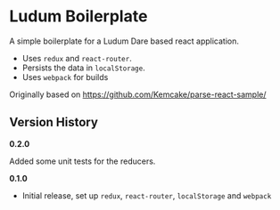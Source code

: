 # Ludum Boilerplate

A simple boilerplate for a Ludum Dare based react application.

- Uses `redux` and  `react-router`.
- Persists the data in `localStorage`.
- Uses `webpack` for builds

Originally based on https://github.com/Kemcake/parse-react-sample/

## Version History

**0.2.0**

Added some unit tests for the reducers.

**0.1.0**

- Initial release, set up `redux`, `react-router`, `localStorage` and `webpack`
